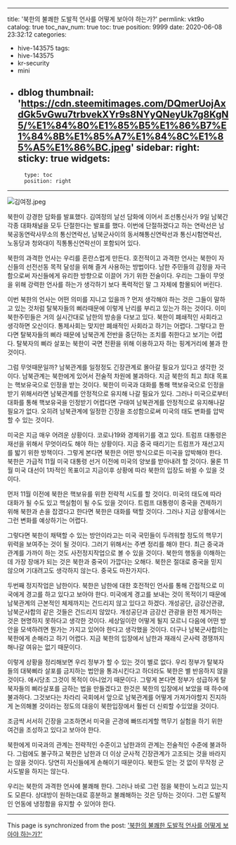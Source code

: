 
---
title: '북한의 불쾌한 도발적 언사를 어떻게 보아야 하는가?'
permlink: vkt9o
catalog: true
toc_nav_num: true
toc: true
position: 9999
date: 2020-06-08 23:32:12
categories:
- hive-143575
tags:
- hive-143575
- kr-security
- mini
- dblog
thumbnail: 'https://cdn.steemitimages.com/DQmerUojAxdGk5vGwu7trbvekXYr9s8NYyQNeyUk7g8KgN5/%E1%84%80%E1%85%B5%E1%86%B7%E1%84%8B%E1%85%A7%E1%84%8C%E1%85%A5%E1%86%BC.jpeg'
sidebar:
    right:
        sticky: true
widgets:
    -
        type: toc
        position: right
---


![김여정.jpeg](https://cdn.steemitimages.com/DQmerUojAxdGk5vGwu7trbvekXYr9s8NYyQNeyUk7g8KgN5/%E1%84%80%E1%85%B5%E1%86%B7%E1%84%8B%E1%85%A7%E1%84%8C%E1%85%A5%E1%86%BC.jpeg)


북한이 강경한 담화를 발표했다. 김여정의 날선 담화에 이어서 조선통신사가 9일 남북간 각종 대화채널을 모두 단절한다는 발표를 했다. 이번에 단절하겠다고 하는 연락선은 남북공동연락사무소의 통신연락선, 남북군사이의 동서해통신연락선과 통신시험연락선, 노동당과 청와대이 직통통신연락선이 포함되어 있다.

북한의 과격한 언사는 우리를 혼란스럽게 만든다. 호전적이고 과격한 언사는 북한이 자신들의 선전선동 목적 달성을 위해 즐겨 사용하는 방법이다. 남한 주민들의 감정을 자극함으로써 자신들에게 유리한 방향으로 이끌어 가기 위한 전술이다. 우리는 그들이 무엇을 위해 강력한 언사를 하는가 생각하기 보다 폭력적인 말 그 자체에 함몰되어 버린다.

이번 북한의 언사는 어떤 의미를 지니고 있을까 ? 먼저 생각해야 하는 것은 그들이 말하고 있는 것처럼 탈북자들의 삐라때문에 이렇게 난리를 부리고 있는가 하는 것이다. 이미 북한주민들은 거의 실시간대로 남한의 방송을 다보고 있다. 북한이 폐쇄적인 사회라고 생각하면 오산이다. 통제사회는 맞지만 폐쇄적인 사회라고 하기는 어렵다. 그렇다고 한다면 탈북자들의 삐라 때문에 남북관계 전반을 중단하는 조치를 취한다고 보기는 어렵다. 탈북자의 삐라 살포는 북한이 국면 전환을 위해 이용하고자 하는 핑계거리에 불과 한것이다.

그럼 무엇때문일까? 남북관계를 일정정도 긴장관계로 몰아갈 필요가 있다고 생각한 것이다. 남북관계는 북한에게 있어서 전술적 차원에 불과하다. 지금 북한의 최고 최대 목표는 핵보유국으로 인정을 받는 것이다. 북한이 미국과 대화를 통해 핵보유국으로 인정을 받기 위해서라면 남북관계를 안정적으로 유지해 나갈 필요가 있다. 그러나 미국으로부터 대화를 통해 핵보유국을 인정받기 어렵다면 구태여 남북관계를 안정적으로 유지해나갈 필요가 없다. 오히려 남북관계에 일정한 긴장을 조성함으로써 미국의 태도 변화를 압박할 수 있는 것이다.

미국은 지금 매우 어려운 상황이다. 코로나19와 경제위기를 겪고 있다. 트럼프 대통령은 재선을 위해서 무엇이라도 해야 하는 상황이다. 지금 중국 때리기는 트럼프가 재선고지를 밟기 위한 방책이다. 그렇게 본다면 북한은 어떤 방식으로든 미국을 압박해야 한다. 북한은 가급적 11월 미국 대통령 선거 이전에 미국의 양보를 받아내려 할 것이다. 물론 11월 미국 대선이 1차적인 목표이고 지금이후 상황에 따라 북한의 입장도 바뀔 수 있을 것이다.

먼저 11월 이전에 북한은 핵보유를 위한 전략적 시도를 할 것이다. 미국의 태도에 따라 대화가 될 수도 있고 핵실험이 될 수도 있을 것이다. 트럼프 대통령이 중국을 견제하기 위해 북한과 손을 잡겠다고 한다면 북한은 대화를 택할 것이다. 그러나 지금 상황에서는 그런 변화를 예상하기는 어렵다.

그렇다면 북한이 채택할 수 있는 방안이라고는 미국 국민들이 두려워할 정도의 핵무기 위력을 보여주는 것이 될 것이다. 그러기 위해서는 주변 정리를 해야 한다. 최근 중국과 관계를 가까이 하는 것도 사전정지작업으로 볼 수 있을 것이다. 북한의 행동을 이해하는데 가장 장애가 되는 것은 북한과 중국이 가깝다는 오해다. 북한은 절대로 중국을 믿지 않으며 기대려고도 생각하지 않는다. 중국도 마찬가지다.

두번째 정지작업은 남한이다. 북한은 남한에 대한 호전적인 언사를 통해 간접적으로 미국에게 경고를 하고 있다고 보아야 한다. 미국에게 경고를 보내는 것이 목적이기 때문에 남북관계의 근본적인 체제까지는 건드리지 않고 있다고 하겠다. 개성공단, 금강산관광, 남북군사합의 같은 것들은 건드리지 않았다. 개성공단과 금강산 관광을 완전 제거하는 것은 현명하지 못하다고 생각한 것이다. 세상일이란 어떻게 될지 모르니 다음에 어떤 방안을 모색하려면 뭔가는 가지고 있어야 한다고 생각했을 것이다. 더구나 남북군사합의는 북한에게 손해라고 하기 어렵다. 지금 북한의 입장에서 남한과 재래식 군사력 경쟁까지 해나갈 여유는 없기 때문이다.

이렇게 상황을 정리해보면 우리 정부가 할 수 있는 것이 별로 없다. 우리 정부가 탈북자들의 대북삐라 살포를 금지하는 법안을 통과시킨다고 하더라도 북한은 별 반응하지 않을 것이다. 애시당초 그것이 목적이 아니었기 때문이다. 그렇게 본다면 정부가 성급하게 탈북자들의 삐라살포를 금하는 법을 만들겠다고 한것은 북한의 입장에서 보았을 때 하수에 불과하다. 그것보다는 차라리 국회에서 앞으로 남북관계를 어떻게 가져가야할지 진지하게 논의해볼 것이라는 정도의 대응이 북한입장에서 훨씬 더 신뢰할 수있었을 것이다.

조금씩 서서히 긴장을 고조하면서 미국을 곤경에 빠뜨리게할 핵무기 실험을 하기 위한 여건을 조성하고 있다고 보아야 한다.

북한에게 미국과의 관계는 전략적인 수준이고 남한과의 관계는 전술적인 수준에 불과하다. 그럼에도 불구하고 북한은 남한과 더 이상 군사적 긴장관계가 고조되는 것을 바라지는 않을 것이다. 당연히 자신들에게 손해이기 때문이다. 북한도 얻는 것 없이 무작정 군사도발을 하지는 않는다.

우리는 북한의 과격한 언사에 불쾌해 한다. 그러나 바로 그런 점을 북한이 노리고 있는지도 모른다. 상대방이 원하는대로 흥분하고 불쾌해하는 것은 당하는 것이다. 그런 도발적인 언동에 냉정함을 유지할 수 있어야 한다.

- - -

This page is synchronized from the post: ['북한의 불쾌한 도발적 언사를 어떻게 보아야 하는가?'](https://steemit.com/@oldstone/vkt9o)
